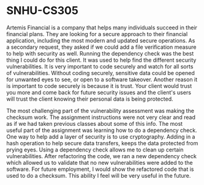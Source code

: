 # SNHU-CS305

Artemis Financial is a company that helps many individuals succeed in their financial plans. They are looking for a secure approach to their financial application, including the most modern and updated secure operations. As a secondary request, they asked if we could add a file verification measure to help with security as well. Running the dependency check was the best thing I could do for this client. It was used to help find the different security vulnerabilities. It is very important to code securely and watch for all sorts of vulnerabilities. Without coding securely, sensitive data could be opened for unwanted eyes to see, or open to a software takeover. Another reason it is important to code securely is because it is trust. Your client would trust you more and come back for future security issues and the client's users will trust the client knowing their personal data is being protected.

The most challenging part of the vulnerability assessment was making the checksum work. The assignment instructions were not very clear and read as if we had taken previous classes about some of this info. The most useful part of the assignment was learning how to do a dependency check. One way to help add a layer of security is to use cryptography. Adding in a hash operation to help secure data transfers, keeps the data protected from prying eyes. Using a dependency check allows me to clean up certain vulnerabilities. After refactoring the code, we ran a new dependency check which allowed us to validate that no new vulnerabilities were added to the software. For future employment, I would show the refactored code that is used to do a checksum. This ability I feel will be very useful in the future.
